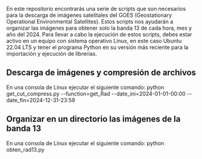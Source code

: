 En este repositorio encontrarás una serie de scripts que son necesarios para la descarga de imágenes satelitales del GOES (Geostationary Operational Environmental Satellites). Estos scripts nos ayudarán a organizar las imágenes para obtener solo la banda 13 de cada hora, mes y año del 2024. Para llevar a cabo la ejecución de estos scripts, debes estar activo en un equipo con sistema operativo Linux, en este caso Ubuntu 22.04 LTS y tener el programa Python en su versión más reciente para la importación y ejecución de librerías.

## Descarga de imágenes y compresión de archivos
En una consola de Linux ejecutar el siguiente comando:
python get_cut_compress.py --function=get_Rad --date_ini=2024-01-01-00:00 --date_fin=2024-12-31-23:59

## Organizar en un directorio las imágenes de la banda 13
En una consola de Linux ejecutar el siguiente comando:
python obten_rad13.py